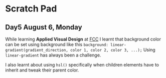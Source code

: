 # Scratch Pad

## Day5 August 6, Monday

While learning **Applied Visual Design** at [FCC](https://freecodecamp.org) I learnt that background color can be set using background like this `background: linear-gradient(gradient_direction, color 1, color 2, color 3, ...);` Using `linear-gradient` has always been a challenge.

I also learnt about using `hsl()` specifically when children elements have to inherit and tweak their parent color.